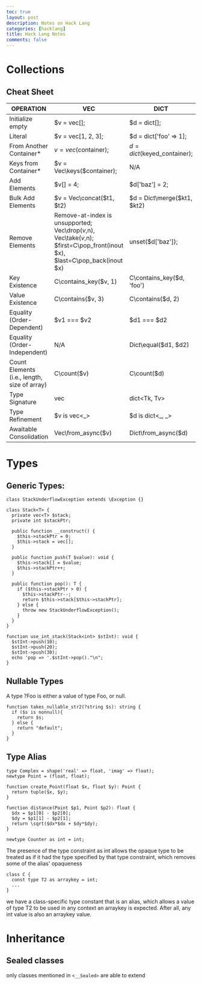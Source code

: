 ```yaml
---
toc: true
layout: post
description: Notes on Hack Lang
categories: [hacklang]
title: Hack Lang Notes
comments: false
---
```



# Collections
## Cheat Sheet

|OPERATION | VEC | DICT	| KEYSET |
|-|-|-|-|
|Initialize empty	|$v = vec[];|	$d = dict[];	|$k = keyset[];|
|Literal|	$v = vec[1, 2, 3];	|$d = dict['foo' => 1];	|$k = keyset['foo', 'bar'];|
|From Another Container*|	$v = vec($container);	|$d = dict($keyed_container);	|$k = keyset($container); |
|Keys from Container*	|$v = Vec\keys($container);|	N/A	|$k = Keyset\keys($container);|
|Add Elements	|$v[] = 4;	|$d['baz'] = 2;	|$k[] = 'baz';|
|Bulk Add Elements|	$v = Vec\concat($t1, $t2)|	$d = Dict\merge($kt1, $kt2)	|$k = Keyset\union($t1, $t2)|
|Remove Elements|	Remove-at-index is unsupported; Vec\drop($v,$n), Vec\take($v,$n); $first=C\pop_front(inout $x), $last=C\pop_back(inout $x)	| unset($d['baz']);	| unset($k['baz']); |
|Key Existence	| C\contains_key($v, 1)| 	C\contains_key($d, 'foo')	| C\contains_key($k, 'foo')|
|Value Existence |	C\contains($v, 3) |	C\contains($d, 2)	| Use C\contains_key($k, 'foo') |
|Equality (Order-Dependent)|	$v1 === $v2	|$d1 === $d2	|$k1 === $k2|
|Equality (Order-Independent)	|N/A	|Dict\equal($d1, $d2)|	Keyset\equal($k1, $k2)|
|Count Elements (i.e., length, size of array)|	C\count($v)	|C\count($d)|	C\count($k)|
|Type Signature	|vec<Tv>	|dict<Tk, Tv>	|keyset<Tk>|
|Type Refinement	|$v is vec<_>	|$d is dict<_, _>	|$k is keyset<_>|
|Awaitable Consolidation|	Vec\from_async($v)|	Dict\from_async($d)|	Keyset\from_async($x)|

# Types
## Generic Types:

```hack
class StackUnderflowException extends \Exception {}

class Stack<T> {
  private vec<T> $stack;
  private int $stackPtr;

  public function __construct() {
    $this->stackPtr = 0;
    $this->stack = vec[];
  }

  public function push(T $value): void {
    $this->stack[] = $value;
    $this->stackPtr++;
  }

  public function pop(): T {
    if ($this->stackPtr > 0) {
      $this->stackPtr--;
      return $this->stack[$this->stackPtr];
    } else {
      throw new StackUnderflowException();
    }
  }
}

function use_int_stack(Stack<int> $stInt): void {
  $stInt->push(10);
  $stInt->push(20);
  $stInt->push(30);
  echo 'pop => '.$stInt->pop()."\n";
}
```


## Nullable Types

A type ?Foo is either a value of type Foo, or null.

```hack
function takes_nullable_str2(?string $s): string {
  if ($s is nonnull){
    return $s;
  } else {
    return "default";
  }
}
```

## Type Alias
```hack
type Complex = shape('real' => float, 'imag' => float);
newtype Point = (float, float);

function create_Point(float $x, float $y): Point {
  return tuple($x, $y);
}

function distance(Point $p1, Point $p2): float {
  $dx = $p1[0] - $p2[0];
  $dy = $p1[1] - $p2[1];
  return \sqrt($dx*$dx + $dy*$dy);
}
```

`newtype Counter as int = int;`

The presence of the type constraint as int allows the opaque type to be treated as if it had the type specified by that type constraint, which removes some of the alias' opaqueness

```hack
class C {
  const type T2 as arraykey = int;
  ...
}
```
we have a class-specific type constant that is an alias, which allows a value of type T2 to be used in any context an arraykey is expected. After all, any int value is also an arraykey value.


# Inheritance
## Sealed classes
only classes mentioned in `<__Sealed>` are able to extend 
